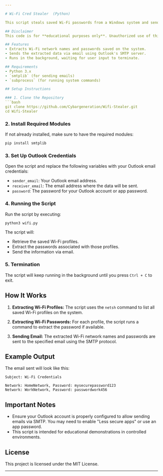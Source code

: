 ```yaml
---

# Wi-Fi Cred Stealer  (Python)

This script steals saved Wi-Fi passwords from a Windows system and sends them via email using an Outlook account. 

## Disclaimer
This code is for **educational purposes only**. Unauthorized use of this script to steal Wi-Fi passwords is illegal and unethical. Please use responsibly.

## Features
- Extracts Wi-Fi network names and passwords saved on the system.
- Sends the extracted data via email using Outlook's SMTP server.
- Runs in the background, waiting for user input to terminate.

## Requirements
- Python 3.x
- `smtplib` (for sending emails)
- `subprocess` (for running system commands)

## Setup Instructions

### 1. Clone the Repository
```bash
git clone https://github.com/Cybargeneration/Wifi-Stealer.git
cd Wifi-Stealer
```

### 2. Install Required Modules
If not already installed, make sure to have the required modules:

```bash
pip install smtplib
```

### 3. Set Up Outlook Credentials
Open the script and replace the following variables with your Outlook email credentials:
- `sender_email`: Your Outlook email address.
- `receiver_email`: The email address where the data will be sent.
- `password`: The password for your Outlook account or app password.

### 4. Running the Script
Run the script by executing:
```bash
python3 wifi.py
```
The script will:
- Retrieve the saved Wi-Fi profiles.
- Extract the passwords associated with those profiles.
- Send the information via email.

### 5. Termination
The script will keep running in the background until you press `Ctrl + C` to exit.

## How It Works

1. **Extracting Wi-Fi Profiles:**
   The script uses the `netsh` command to list all saved Wi-Fi profiles on the system.

2. **Extracting Wi-Fi Passwords:**
   For each profile, the script runs a command to extract the password if available.

3. **Sending Email:**
   The extracted Wi-Fi network names and passwords are sent to the specified email using the SMTP protocol.

## Example Output
The email sent will look like this:
```
Subject: Wi-Fi Credentials

Network: HomeNetwork, Password: mysecurepassword123
Network: WorkNetwork, Password: passwordwork456
```

## Important Notes
- Ensure your Outlook account is properly configured to allow sending emails via SMTP. You may need to enable "Less secure apps" or use an app password.
- This script is intended for educational demonstrations in controlled environments.

## License
This project is licensed under the MIT License.

---
```


